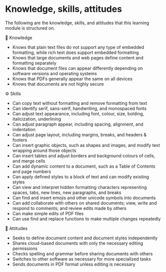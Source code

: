 # Knowledge, skills, attitudes

The following are the  knowledge, skills, and attitudes that this learning module is structured on.

📖 Knowledge

* Knows that plain text files do not support any type of embedded formatting, while rich text does support embedded formatting
* Knows that large documents and web pages define content and formatting separately
* Knows that document files can appear differently depending on software versions and operating systems
* Knows that PDFs generally appear the same on all devices
* Knows that documents are not highly secure

⚙️ Skills

* Can copy text without formatting and remove formatting from text
* Can identify serif, sans-serif, handwriting, and monospaced fonts
* Can adjust text appearance, including font, colour, size, bolding, italicization, underlining
* Can adjust paragraph appear, including spacing, alignment, and indentation
* Can adjust page layout, including margins, breaks, and headers & footers
* Can insert graphic objects, such as shapes and images, and modify text wrapping around those objects
* Can insert tables and adjust borders and background colours of cells, and merge cells
* Can add dynamic content to a document, such as a Table of Contents and page numbers
* Can apply defined styles to a block of text and can modify existing styles
* Can view and interpret hidden formatting characters representing spaces, tabs, new lines, new paragraphs, and breaks
* Can find and insert emojis and other unicode symbols into documents
* Can add collaborate with others on shared documents; view, write and respond to comments; and review edits made by others
* Can make simple edits of PDF files
* Can use find and replace functions to make multiple changes repeatedly

🤔 Attitudes

* Seeks to define document content and document styles independently
* Shares cloud-based documents with only the necessary editing permissions
* Checks spelling and grammar before sharing documents with others
* Switches to other software as necessary for more specialized tasks
* Sends documents in PDF format unless editing is necessary
